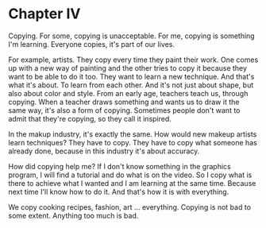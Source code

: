 # Chapter IV

Copying. For some, copying is unacceptable. For me, copying is something I'm learning. Everyone copies, it's part of our lives. 

For example, artists. They copy every time they paint their work. One comes up with a new way of painting and the other tries to copy it because they want to be able to do it too. They want to learn a new technique. And that's what it's about. To learn from each other. And it's not just about shape, but also about color and style.
From an early age, teachers teach us, through copying. When a teacher draws something and wants us to draw it the same way, it's also a form of copying. 
Sometimes people don't want to admit that they're copying, so they call it inspired.

In the makup industry, it's exactly the same. How would new makeup artists learn techniques? They have to copy. They have to copy what someone has already done, because in this industry it's about accuracy.

How did copying help me? If I don't know something in the graphics program, I will find a tutorial and do what is on the video. So I copy what is there to achieve what I wanted and I am learning at the same time. Because next time I'll know how to do it. And that's how it is with everything.

We copy cooking recipes, fashion, art ... everything. Copying is not bad to some extent. Anything too much is bad.
